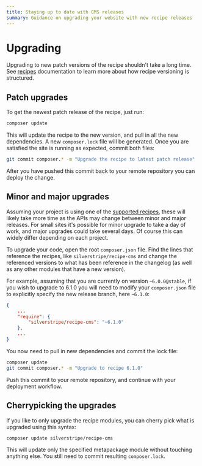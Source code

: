 ```yaml
---
title: Staying up to date with CMS releases
summary: Guidance on upgrading your website with new recipe releases
---
```


# Upgrading

Upgrading to new patch versions of the recipe shouldn't take a long time. See [recipes](/getting_started/recipes/) documentation to learn more about how recipe versioning is structured.

## Patch upgrades

To get the newest patch release of the recipe, just run:

```bash
composer update
```

This will update the recipe to the new version, and pull in all the new dependencies. A new `composer.lock` file will be generated. Once you are satisfied the site is running as expected, commit both files:

```bash
git commit composer.* -m "Upgrade the recipe to latest patch release"
```

After you have pushed this commit back to your remote repository you can deploy the change.

## Minor and major upgrades

Assuming your project is using one of the [supported recipes](/getting_started/recipes/), these will likely take more time as the APIs may change between minor and major releases. For small sites it's possible for minor upgrade to take a day of work, and major upgrades could take several days. Of course this can widely differ depending on each project.

To upgrade your code, open the root `composer.json` file. Find the lines that reference the recipes, like  `silverstripe/recipe-cms` and change the referenced versions to what has been reference in the changelog (as well as any other modules that have a new version).

For example, assuming that you are currently on version `~6.0.0@stable`, if you wish to upgrade to 6.1.0 you will need to modify your `composer.json` file to explicitly specify the new release branch, here `~6.1.0`:

```json
{
    ...
    "require": {
        "silverstripe/recipe-cms": "~6.1.0"
    },
    ...
}
```

You now need to pull in new dependencies and commit the lock file:

```bash
composer update
git commit composer.* -m "Upgrade to recipe 6.1.0"
```

Push this commit to your remote repository, and continue with your deployment workflow.

## Cherrypicking the upgrades

If you like to only upgrade the recipe modules, you can cherry pick what is upgraded using this syntax:

```bash
composer update silverstripe/recipe-cms
```

This will update only the specified metapackage module without touching anything else. You still need to commit resulting `composer.lock`.
